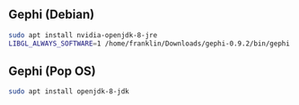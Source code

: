 
## Gephi (Debian)

```sh
sudo apt install nvidia-openjdk-8-jre
LIBGL_ALWAYS_SOFTWARE=1 /home/franklin/Downloads/gephi-0.9.2/bin/gephi --jdkhome /usr/lib/jvm/java-8-openjdk-amd64
```

## Gephi (Pop OS)

```sh
sudo apt install openjdk-8-jdk
```